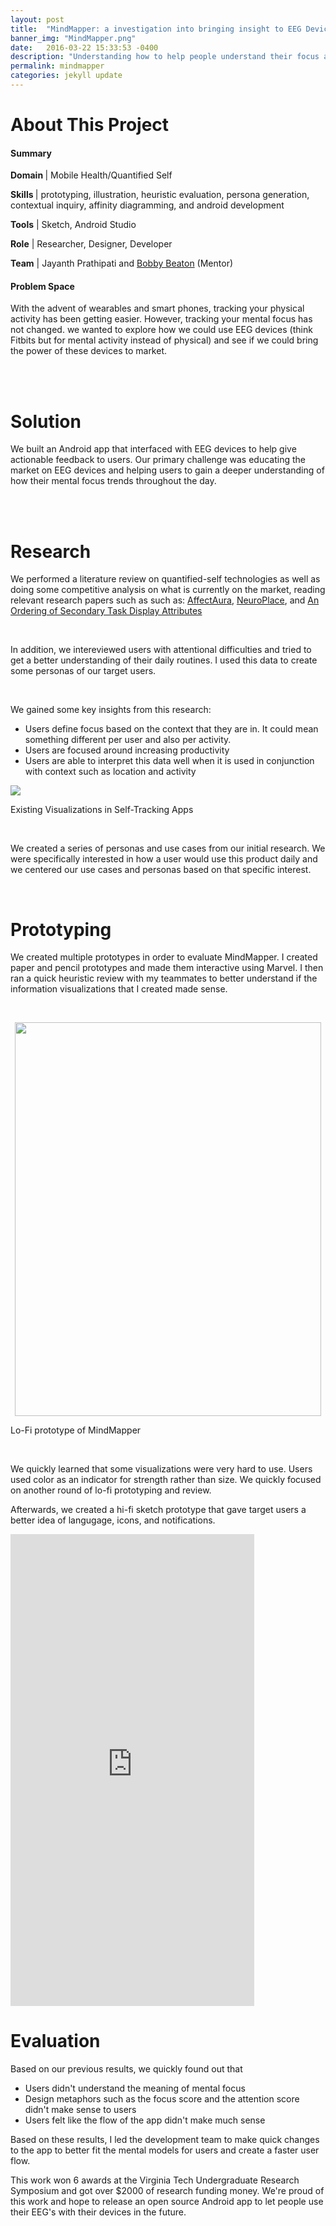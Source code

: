 ```yaml
---
layout: post
title:  "MindMapper: a investigation into bringing insight to EEG Devices"
banner_img: "MindMapper.png"
date:   2016-03-22 15:33:53 -0400
description: "Understanding how to help people understand their focus and attention throughout the day"
permalink: mindmapper
categories: jekyll update
---
```


# About This Project

<div class="row" >
	    <div class="col-sm-6">
            <h4> Summary </h4> 
            <p><b>Domain </b>| Mobile Health/Quantified Self </p> 
            <p><b>Skills </b>| prototyping, illustration, heuristic evaluation, persona generation, contextual inquiry, affinity diagramming, and android development  </p>
            <p><b>Tools</b> | Sketch, Android Studio</p> 
            <p><b>Role</b> | Researcher, Designer, Developer</p>
            <p><b>Team</b> | Jayanth Prathipati and <a href="http://people.cs.vt.edu/rbeaton/">Bobby Beaton</a> (Mentor)  </p> 
          </div>
          <div class="col-sm-6">
          <h4>Problem Space</h4>
          <p>With the advent of wearables and smart phones, tracking your physical activity has been getting easier. However, tracking your mental focus has not changed. we wanted to explore how we could use EEG devices (think Fitbits but for mental activity instead of physical) and see if we could bring the power of these devices to market. </p>
          </div>
</div>

<br> 
<br> 


# Solution 

We built an Android app that interfaced with EEG devices to help give actionable feedback to users. Our primary challenge was educating the market on EEG devices and helping users to gain a deeper understanding of how their mental focus trends throughout the day.

<br> 
<br> 

# Research 

<div class="row">

<div class="col-sm-6">
  <p>
    We performed a literature review on quantified-self technologies as well as doing some competitive analysis on what is currently on the market, reading relevant research papers such as such as: <a target="_blank" href="http://research.microsoft.com/apps/pubs/default.aspx?id=163348">AffectAura</a>, <a target="_blank" href="http://www.academia.edu/2518447/NeuroPlace_Making_sense_of_a_place">NeuroPlace</a>, and <a target="_blank" href="http://infovis.cs.vt.edu/oldsite/papers/CHI02-periphvis.pdf">An Ordering of Secondary Task Display Attributes</a>
  </p>

  <br> 
  <p>
    In addition, we intereviewed users with attentional difficulties and tried to get a better understanding of their daily routines. I used this data to create some personas of our target users. 
  </p>
  <br> 
  <p>
    We gained some key insights from this research: 
  </p>
  <ul>
    <li>
      Users define focus based on the context that they are in. It could mean something different per user and also per activity.  
    </li>
    <li>
      Users are focused around increasing productivity
    </li>
    <li>
      Users are able to interpret this data well when it is used in conjunction with context such as location and activity
    </li>
  </ul>
</div>
<div class="col-sm-6">
<img src="/img/competitive_analysis.png">
<p id="post-caption">Existing Visualizations in Self-Tracking Apps</p>






</div>


</div>

<br> 

We created a series of personas and use cases from our initial research. We were specifically interested in how a user would use this product daily and we centered our use cases and personas based on that specific interest. 

<br> 

# Prototyping 

We created multiple prototypes in order to evaluate MindMapper. 
I created paper and pencil prototypes and made them interactive using Marvel. I then ran a quick heuristic review with my teammates to better understand if the information visualizations that I created made sense. 

<br>

<img src="/img/mindmapper_lo_fi.png" style="width:35em; height:45em;  display: block;
    margin: 0 auto;">
<p id="post-caption">Lo-Fi prototype of MindMapper</p>


<br> 

We quickly learned that some visualizations were very hard to use. Users used color as an indicator for strength rather than size. We quickly focused on another round of lo-fi prototyping and review. 


Afterwards, we created a hi-fi sketch prototype that gave target users a better idea of langugage, icons, and notifications. 


<iframe src="https://marvelapp.com/68d492?emb=1" width="390" height="755" allowTransparency="true" frameborder="0"></iframe>

<br> 

# Evaluation 

Based on our previous results, we quickly found out that 

- Users didn't understand the meaning of mental focus 
- Design metaphors such as the focus score and the attention score didn't make sense to users 
- Users felt like the flow of the app didn't make much sense

Based on these results, I led the development team to make quick 
changes to the app to better fit the mental models for users and create a faster user flow. 

This work won 6 awards at the Virginia Tech Undergraduate Research Symposium and got over $2000 of research funding money. We're proud of this work and hope to release an open source Android app to let people use their EEG's with their devices in the future. 


